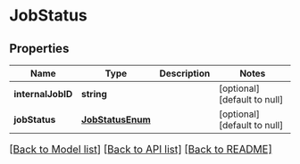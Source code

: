 # JobStatus

## Properties
Name | Type | Description | Notes
------------ | ------------- | ------------- | -------------
**internalJobID** | **string** |  | [optional] [default to null]
**jobStatus** | [**JobStatusEnum**](JobStatusEnum.md) |  | [optional] [default to null]

[[Back to Model list]](../README.md#documentation-for-models) [[Back to API list]](../README.md#documentation-for-api-endpoints) [[Back to README]](../README.md)

<style>
     p, ul, ol, li { font-size: 18px !important;}
</style>


